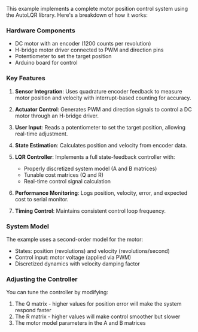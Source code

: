 This example implements a complete motor position control system using the AutoLQR library. Here's a breakdown of how it works:

### Hardware Components
- DC motor with an encoder (1200 counts per revolution)
- H-bridge motor driver connected to PWM and direction pins
- Potentiometer to set the target position
- Arduino board for control

### Key Features

1. **Sensor Integration**: Uses quadrature encoder feedback to measure motor position and velocity with interrupt-based counting for accuracy.

2. **Actuator Control**: Generates PWM and direction signals to control a DC motor through an H-bridge driver.

3. **User Input**: Reads a potentiometer to set the target position, allowing real-time adjustment.

4. **State Estimation**: Calculates position and velocity from encoder data.

5. **LQR Controller**: Implements a full state-feedback controller with:
   - Properly discretized system model (A and B matrices)
   - Tunable cost matrices (Q and R)
   - Real-time control signal calculation

6. **Performance Monitoring**: Logs position, velocity, error, and expected cost to serial monitor.

7. **Timing Control**: Maintains consistent control loop frequency.

### System Model

The example uses a second-order model for the motor:
- States: position (revolutions) and velocity (revolutions/second)
- Control input: motor voltage (applied via PWM)
- Discretized dynamics with velocity damping factor

### Adjusting the Controller

You can tune the controller by modifying:
1. The Q matrix - higher values for position error will make the system respond faster
2. The R matrix - higher values will make control smoother but slower
3. The motor model parameters in the A and B matrices
